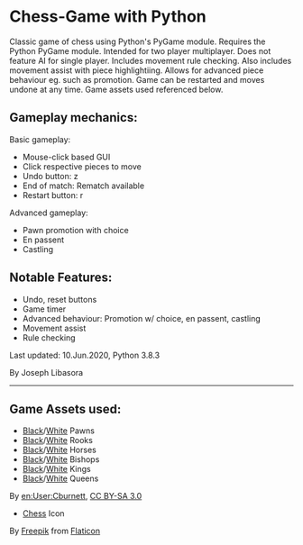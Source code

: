 # Chess-Game with Python

Classic game of chess using Python's PyGame module. Requires the Python PyGame module. Intended for two player multiplayer. Does not feature AI for single player. Includes movement rule checking. Also includes movement assist with piece highlightiing. Allows for advanced piece behaviour eg. such as promotion. Game can be restarted and moves undone at any time. Game assets used referenced below.

## Gameplay mechanics:
Basic gameplay:
- Mouse-click based GUI
- Click respective pieces to move
- Undo button: z
- End of match: Rematch available
- Restart button: r

Advanced gameplay:
- Pawn promotion with choice
- En passent
- Castling

## Notable Features:
- Undo, reset buttons
- Game timer
- Advanced behaviour: Promotion w/ choice, en passent, castling
- Movement assist
- Rule checking

Last updated: 10.Jun.2020, Python 3.8.3

By Joseph Libasora

--------------------------------------------------------------

## Game Assets used:
- [Black][1]/[White][2] Pawns
- [Black][3]/[White][4] Rooks
- [Black][5]/[White][6] Horses
- [Black][7]/[White][8] Bishops
- [Black][9]/[White][10] Kings
- [Black][11]/[White][12] Queens

By [en:User:Cburnett](https://en.wikipedia.org/wiki/User:Cburnett), [CC BY-SA 3.0](https://creativecommons.org/licenses/by-sa/3.0)
- [Chess][13] Icon

By [Freepik](https://www.flaticon.com/authors/freepik) from [Flaticon](https://www.flaticon.com/)

[1]: <https://commons.wikimedia.org/w/index.php?curid=20363782>
[2]: <https://commons.wikimedia.org/w/index.php?curid=20363783>
[3]: <https://commons.wikimedia.org/w/index.php?curid=20363786>
[4]: <https://commons.wikimedia.org/w/index.php?curid=20363775>
[5]: <https://commons.wikimedia.org/w/index.php?curid=20363780>
[6]: <https://commons.wikimedia.org/w/index.php?curid=20363781>
[7]: <https://commons.wikimedia.org/w/index.php?curid=20363776>
[8]: <https://commons.wikimedia.org/w/index.php?curid=20363777>
[9]: <https://commons.wikimedia.org/w/index.php?curid=20363778>
[10]: <https://commons.wikimedia.org/w/index.php?curid=20363779>
[11]: <https://commons.wikimedia.org/w/index.php?curid=20363784>
[12]: <https://commons.wikimedia.org/w/index.php?curid=20363785>
[13]: <https://www.flaticon.com/free-icon/chess-piece_2964865>
